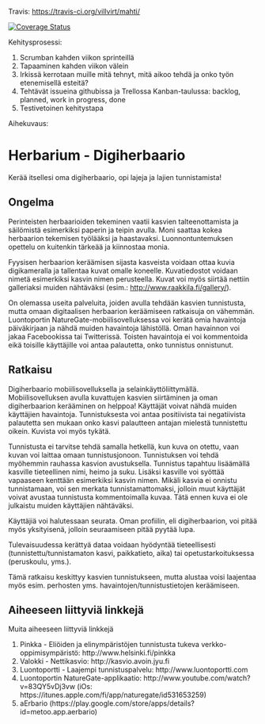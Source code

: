 Travis: https://travis-ci.org/villvirt/mahti/

[![Coverage Status](https://img.shields.io/coveralls/villvirt/mahti.svg)](https://coveralls.io/r/villvirt/mahti)

Kehitysprosessi:

<ol>
<li>Scrumban kahden viikon sprinteillä</li>
<li>Tapaaminen kahden viikon välein</li>
<li>Irkissä kerrotaan muille mitä tehnyt, mitä aikoo tehdä ja onko työn etenemisellä esteitä?</li>
<li>Tehtävät issueina githubissa ja Trellossa Kanban-taulussa: backlog, planned, work in progress, done</li>
<li>Testivetoinen kehitystapa</li>
</ol>

Aihekuvaus:

<h1>Herbarium - Digiherbaario</h1>

Kerää itsellesi oma digiherbaario, opi lajeja ja lajien tunnistamista!

<h2>Ongelma</h2>

Perinteisten herbaarioiden tekeminen vaatii kasvien talteenottamista ja säilömistä esimerkiksi paperin ja teipin avulla. Moni saattaa kokea herbaarion tekemisen työlääksi ja haastavaksi. Luonnontuntemuksen opettelu on kuitenkin tärkeää ja kiinnostaa monia.

Fyysisen herbaarion keräämisen sijasta kasveista voidaan ottaa kuvia digikameralla ja tallentaa kuvat omalle koneelle. Kuvatiedostot voidaan nimetä esimerkiksi kasvin nimen perusteella. Kuvat voi myös siirtää nettiin galleriaksi muiden nähtäväksi (esim.: http://www.raakkila.fi/gallery/).

On olemassa useita palveluita, joiden avulla tehdään kasvien tunnistusta, mutta omaan digitaalisen herbaarion keräämiseen ratkaisuja on vähemmän. Luontoportin NatureGate-mobiilisovelluksessa voi kerätä omia havaintoja päiväkirjaan ja nähdä muiden havaintoja lähistöllä. Oman havainnon voi jakaa Facebookissa tai Twitterissä. Toisten havaintoja ei voi kommentoida eikä toisille käyttäjille voi antaa palautetta, onko tunnistus onnistunut.

<h2>Ratkaisu</h2>

Digiherbaario mobiilisovelluksella ja selainkäyttöliittymällä. Mobiilisovelluksen avulla kuvattujen kasvien siirtäminen ja oman digiherbaarion kerääminen on helppoa! Käyttäjät voivat nähdä muiden käyttäjien havaintoja. Tunnistuksesta voi antaa positiivista tai negatiivista palautetta sen mukaan onko kasvi palautteen antajan mielestä tunnistettu oikein. Kuvista voi myös tykätä.

Tunnistusta ei tarvitse tehdä samalla hetkellä, kun kuva on otettu, vaan kuvan voi laittaa omaan tunnistusjonoon. Tunnistuksen voi tehdä myöhemmin rauhassa kasvion avustuksella. Tunnistus tapahtuu lisäämällä kasville tieteellinen nimi, heimo ja suku. Lisäksi kasville voi syöttää vapaaseen kenttään esimerkiksi kasvin nimen. Mikäli kasvia ei onnistu tunnistamaan, voi sen merkata tunnistamattomaksi, jolloin muut käyttäjät voivat avustaa tunnistusta kommentoimalla kuvaa. Tätä ennen kuva ei ole julkaistu muiden käyttäjien nähtäväksi.

Käyttäjiä voi halutessaan seurata. Oman profiilin, eli digiherbaarion, voi pitää myös yksityisenä, jolloin seuraamiseen pitää pyytää lupa.

Tulevaisuudessa kerättyä dataa voidaan hyödyntää tieteellisesti (tunnistettu/tunnistamaton kasvi, paikkatieto, aika) tai opetustarkoituksessa (peruskoulu, yms.).

Tämä ratkaisu keskittyy kasvien tunnistukseen, mutta alustaa voisi laajentaa myös esim. perhosten yms. havaintojen/tunnistustietojen keräämiseen.

<h2>Aiheeseen liittyviä linkkejä</h2>
Muita aiheeseen liittyviä linkkejä
<ol>
<li>Pinkka - Eliöiden ja elinympäristöjen tunnistusta tukeva verkko-oppimisympäristö: http://www.helsinki.fi/pinkka</li>
<li>Valokki - Nettikasvio: http://kasvio.avoin.jyu.fi</li>
<li>Luontoportti - Laajempi tunnistuspalvelu: http://www.luontoportti.com</li>
<li>Luontoportin NatureGate-applikaatio: http://www.youtube.com/watch?v=83QY5vDj3vw (iOs: https://itunes.apple.com/fi/app/naturegate/id531653259)</li>
<li>aErbario (https://play.google.com/store/apps/details?id=metoo.app.aerbario)</li>
</ol>
